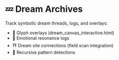 # 💤 Dream Archives

Track symbolic dream threads, logs, and overlays:

- 🌙 Glyph overlays (dream_canvas_interactive.html)
- 🧠 Emotional resonance logs
- ⛩️ Dream site connections (field scan integration)
- 🔁 Recursive pattern detections

